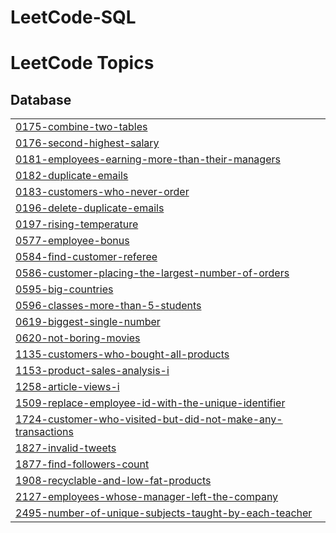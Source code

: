 # LeetCode-SQL
<!---LeetCode Topics Start-->
# LeetCode Topics
## Database
|  |
| ------- |
| [0175-combine-two-tables](https://github.com/Rubab13/LeetCode-SQL/tree/master/0175-combine-two-tables) |
| [0176-second-highest-salary](https://github.com/Rubab13/LeetCode-SQL/tree/master/0176-second-highest-salary) |
| [0181-employees-earning-more-than-their-managers](https://github.com/Rubab13/LeetCode-SQL/tree/master/0181-employees-earning-more-than-their-managers) |
| [0182-duplicate-emails](https://github.com/Rubab13/LeetCode-SQL/tree/master/0182-duplicate-emails) |
| [0183-customers-who-never-order](https://github.com/Rubab13/LeetCode-SQL/tree/master/0183-customers-who-never-order) |
| [0196-delete-duplicate-emails](https://github.com/Rubab13/LeetCode-SQL/tree/master/0196-delete-duplicate-emails) |
| [0197-rising-temperature](https://github.com/Rubab13/LeetCode-SQL/tree/master/0197-rising-temperature) |
| [0577-employee-bonus](https://github.com/Rubab13/LeetCode-SQL/tree/master/0577-employee-bonus) |
| [0584-find-customer-referee](https://github.com/Rubab13/LeetCode-SQL/tree/master/0584-find-customer-referee) |
| [0586-customer-placing-the-largest-number-of-orders](https://github.com/Rubab13/LeetCode-SQL/tree/master/0586-customer-placing-the-largest-number-of-orders) |
| [0595-big-countries](https://github.com/Rubab13/LeetCode-SQL/tree/master/0595-big-countries) |
| [0596-classes-more-than-5-students](https://github.com/Rubab13/LeetCode-SQL/tree/master/0596-classes-more-than-5-students) |
| [0619-biggest-single-number](https://github.com/Rubab13/LeetCode-SQL/tree/master/0619-biggest-single-number) |
| [0620-not-boring-movies](https://github.com/Rubab13/LeetCode-SQL/tree/master/0620-not-boring-movies) |
| [1135-customers-who-bought-all-products](https://github.com/Rubab13/LeetCode-SQL/tree/master/1135-customers-who-bought-all-products) |
| [1153-product-sales-analysis-i](https://github.com/Rubab13/LeetCode-SQL/tree/master/1153-product-sales-analysis-i) |
| [1258-article-views-i](https://github.com/Rubab13/LeetCode-SQL/tree/master/1258-article-views-i) |
| [1509-replace-employee-id-with-the-unique-identifier](https://github.com/Rubab13/LeetCode-SQL/tree/master/1509-replace-employee-id-with-the-unique-identifier) |
| [1724-customer-who-visited-but-did-not-make-any-transactions](https://github.com/Rubab13/LeetCode-SQL/tree/master/1724-customer-who-visited-but-did-not-make-any-transactions) |
| [1827-invalid-tweets](https://github.com/Rubab13/LeetCode-SQL/tree/master/1827-invalid-tweets) |
| [1877-find-followers-count](https://github.com/Rubab13/LeetCode-SQL/tree/master/1877-find-followers-count) |
| [1908-recyclable-and-low-fat-products](https://github.com/Rubab13/LeetCode-SQL/tree/master/1908-recyclable-and-low-fat-products) |
| [2127-employees-whose-manager-left-the-company](https://github.com/Rubab13/LeetCode-SQL/tree/master/2127-employees-whose-manager-left-the-company) |
| [2495-number-of-unique-subjects-taught-by-each-teacher](https://github.com/Rubab13/LeetCode-SQL/tree/master/2495-number-of-unique-subjects-taught-by-each-teacher) |
<!---LeetCode Topics End-->